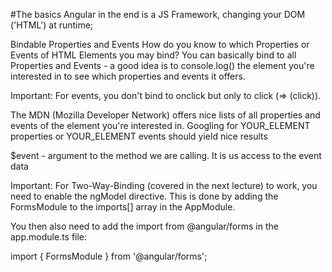 #The basics
Angular in the end is a JS Framework, changing your DOM ('HTML') at runtime;

Bindable Properties and Events
How do you know to which Properties or Events of HTML Elements you may bind? You can basically bind to all Properties and Events - a good idea is to console.log()  the element you're interested in to see which properties and events it offers.

Important: For events, you don't bind to onclick but only to click (=> (click)).

The MDN (Mozilla Developer Network) offers nice lists of all properties and events of the element you're interested in. Googling for YOUR_ELEMENT properties  or YOUR_ELEMENT events  should yield nice results

$event - argument to the method we are calling. It is us access to the event data

Important: For Two-Way-Binding (covered in the next lecture) to work, you need to enable the ngModel  directive. This is done by adding the FormsModule  to the imports[]  array in the AppModule.

You then also need to add the import from @angular/forms  in the app.module.ts file:

import { FormsModule } from '@angular/forms'; 